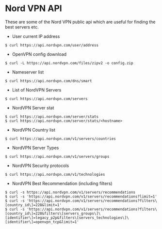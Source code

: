 # Nord VPN API

These are some of the Nord VPN public api which are useful for finding the best servers etc.


* User current IP address

```
$ curl https://api.nordvpn.com/user/address
```

* OpenVPN config download

```
$ curl -L https://api.nordvpn.com/files/zipv2 -o config.zip
```

* Nameserver list

```
$ curl https://api.nordvpn.com/dns/smart
```

* List of NordVPN Servers

```
$ curl https://api.nordvpn.com/servers
```

* NordVPN Server stat

```
$ curl https://api.nordvpn.com/server/stats
$ curl https://api.nordvpn.com/server/stats/<hostname>
```

* NordVPN Country list

```
$ curl https://api.nordvpn.com/v1/servers/countries
```

* NordVPN Server Types

```
$ curl https://api.nordvpn.com/v1/servers/groups
```

* NordVPN Security protocols

```
$ curl https://api.nordvpn.com/v1/technologies
```

* NordVPN Best Recommendation (including filters)

```
$ curl -s https://api.nordvpn.com/v1/servers/recommendations
$ curl -s 'https://api.nordvpn.com/v1/servers/recommendations?limit=1'
$ curl -s 'https://api.nordvpn.com/v1/servers/recommendations?filters\[country_id\]=228&limit=1'
$ curl -s 'https://api.nordvpn.com/v1/servers/recommendations?filters\[country_id\]=228&filters\[servers_groups\]\[identifier\]=legacy_p2p&filters\[servers_technologies\]\[identifier\]=openvpn_tcp&limit=1'
```
